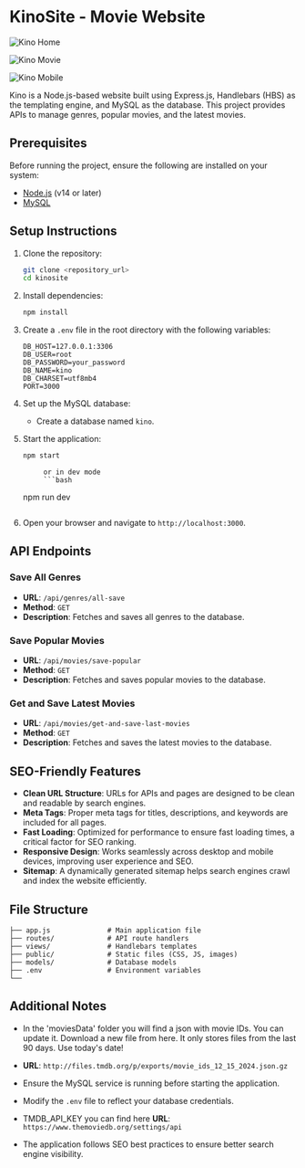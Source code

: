 # KinoSite - Movie Website

![Kino Home](demo/home.jpeg)

![Kino Movie](demo/movie.jpeg)

![Kino Mobile](demo/mobile-home.jpeg)

Kino is a Node.js-based website built using Express.js, Handlebars (HBS) as the templating engine, and MySQL as the database. This project provides APIs to manage genres, popular movies, and the latest movies.

## Prerequisites

Before running the project, ensure the following are installed on your system:

- [Node.js](https://nodejs.org/) (v14 or later)
- [MySQL](https://www.mysql.com/)

## Setup Instructions

1. Clone the repository:
   ```bash
   git clone <repository_url>
   cd kinosite
   ```

2. Install dependencies:
   ```bash
   npm install
   ```

3. Create a `.env` file in the root directory with the following variables:
   ```env
   DB_HOST=127.0.0.1:3306
   DB_USER=root
   DB_PASSWORD=your_password
   DB_NAME=kino
   DB_CHARSET=utf8mb4
   PORT=3000
   ```

4. Set up the MySQL database:
   - Create a database named `kino`.
 
5. Start the application:
   ```bash
   npm start
   ```
			or in dev mode 
			```bash
   npm run dev
   ```

6. Open your browser and navigate to `http://localhost:3000`.

## API Endpoints

### Save All Genres
- **URL**: `/api/genres/all-save`
- **Method**: `GET`
- **Description**: Fetches and saves all genres to the database.

### Save Popular Movies
- **URL**: `/api/movies/save-popular`
- **Method**: `GET`
- **Description**: Fetches and saves popular movies to the database.

### Get and Save Latest Movies
- **URL**: `/api/movies/get-and-save-last-movies`
- **Method**: `GET`
- **Description**: Fetches and saves the latest movies to the database.

## SEO-Friendly Features

- **Clean URL Structure**: URLs for APIs and pages are designed to be clean and readable by search engines.
- **Meta Tags**: Proper meta tags for titles, descriptions, and keywords are included for all pages.
- **Fast Loading**: Optimized for performance to ensure fast loading times, a critical factor for SEO ranking.
- **Responsive Design**: Works seamlessly across desktop and mobile devices, improving user experience and SEO.
- **Sitemap**: A dynamically generated sitemap helps search engines crawl and index the website efficiently.


## File Structure

```
├── app.js              # Main application file
├── routes/             # API route handlers
├── views/              # Handlebars templates
├── public/             # Static files (CSS, JS, images)
├── models/             # Database models
├── .env                # Environment variables
└── 
```

## Additional Notes

- In the 'moviesData' folder you will find a json with movie IDs. You can update it. Download a new file from here. It only stores files from the last 90 days. Use today's date!

- **URL**: `http://files.tmdb.org/p/exports/movie_ids_12_15_2024.json.gz`

- Ensure the MySQL service is running before starting the application.
- Modify the `.env` file to reflect your database credentials.
- TMDB_API_KEY you can find here **URL**: `https://www.themoviedb.org/settings/api`
- The application follows SEO best practices to ensure better search engine visibility.
